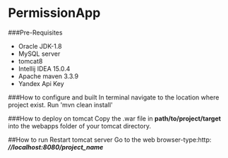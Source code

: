 # PermissionApp


###Pre-Requisites
- Oracle JDK-1.8
- MySQL server
- tomcat8
- Intellij IDEA 15.0.4
- Apache maven 3.3.9
- Yandex Api Key

###How to configure and built
In terminal navigate to the location where project exist.
Run 'mvn clean install'

###How to deploy on tomcat
Copy the .war file in **path/to/project/target** into the webapps folder of your tomcat directory. 

##How to run
Restart tomcat server
Go to the web browser-type:http:     *__//localhost:8080/project_name__*
